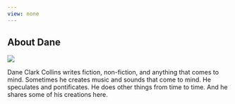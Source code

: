 ```yaml
---
view: none
---
```

## About Dane

<img src="/img/bio/dane_photo.jpg" class="bio-photo">

Dane Clark Collins writes fiction, non-fiction, and anything that comes to mind. Sometimes he creates music and sounds that come to mind. He speculates and pontificates. He does other things from time to time. And he shares some of his creations here.